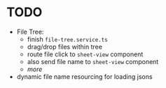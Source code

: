 # TODO

- File Tree:
  - finish `file-tree.service.ts`
  - drag/drop files within tree
  - route file click to `sheet-view` component
  - also send file name to `sheet-view` component
  - _more_
- dynamic file name resourcing for loading jsons
